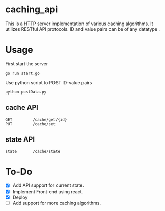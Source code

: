 # caching_api
This is a  HTTP server implementation of various caching algorithms. It utilizes RESTful API protocols. ID and value pairs can be of any datatype .

# Usage

First start the server

```
go run start.go
``` 
Use python script to POST ID-value pairs 
```
python postData.py
```

## cache API
```
GET			/cache/get/{id}
PUT 		/cache/set
```

## state API
```
state 		/cache/state
```

# To-Do
- [x] Add API support for current state.
- [x] Implement Front-end using react.
- [x] Deploy
- [ ] Add support for more caching algorithms.
